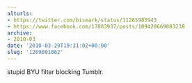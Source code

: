 ```yaml
---
alturls:
- https://twitter.com/bismark/status/11265985943
- https://www.facebook.com/17803937/posts/109420669083238
archive:
- 2010-03
date: '2010-03-29T19:31:02+00:00'
slug: '1269891062'
---
```


stupid BYU filter blocking Tumblr.

